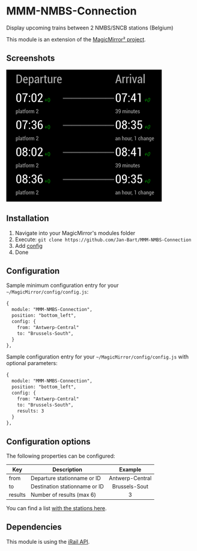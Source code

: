 # MMM-NMBS-Connection
Display upcoming trains between 2 NMBS/SNCB stations (Belgium)

This module is an extension of the [MagicMirror² project](https://github.com/MichMich/MagicMirror).

## Screenshots
![Connections](https://github.com/Jan-Bart/MMM-NMBS-Connection/blob/master/screenshots/screenshot.png)

## Installation
1. Navigate into your MagicMirror's modules folder
2. Execute: `git clone https://github.com/Jan-Bart/MMM-NMBS-Connection`
3. Add [config](https://github.com/Jan-Bart/MMM-NMBS-Connection#configuration)
4. Done


## Configuration
Sample minimum configuration entry for your `~/MagicMirror/config/config.js`:

```
{
  module: "MMM-NMBS-Connection",
  position: "bottom_left",
  config: {
    from: "Antwerp-Central"
    to: "Brussels-South",
  }
},
```

Sample configuration entry for your `~/MagicMirror/config/config.js` with optional parameters:

```
{
  module: "MMM-NMBS-Connection",
  position: "bottom_left",
  config: {
    from: "Antwerp-Central"
    to: "Brussels-South",
    results: 3
  }
},
```


## Configuration options

The following properties can be configured:

| Key        | Description                    | Example         |
| ---------- |------------------------------  |:---------------:|
| from       | Departure stationname or ID    | Antwerp-Central |
| to         | Destination stationname or ID  | Brussels-Sout   |
| results    | Number of results (max 6)      |      3          |

You can find a list [with the stations here](https://github.com/iRail/stations).

## Dependencies
This module is using the [iRail API](https://docs.irail.be/).